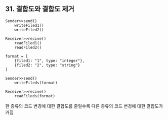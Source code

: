 ## 31. 결합도와 결합도 제거

```
Sender>>send()
    writeFiled1()
    writeFiled2()

Receiver>>recive()
    readFiled1()
    readFiled2()
```

```
format = [
    {filed1: "1", type: "integer"},
    {filed2: "2", type: "string"}
]

Sender>>send()
    writeFileds(format)

Receiver>>recive()
    readFileds(format)
```

한 종류의 코드 변경에 대한 결합도를 줄일수록 다른 종류의 코드 변경에 대한 결합도가 커짐
